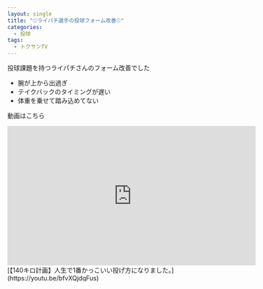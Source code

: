```yaml
---
layout: single
title: "⚾️ライパチ選手の投球フォーム改善⚾️"
categories:
  - 投球
tags:
  - トクサンTV
---
```


投球課題を持つライパチさんのフォーム改善でした

- 腕が上から出過ぎ
- テイクバックのタイミングが遅い
- 体重を乗せて踏み込めてない

動画はこちら
<iframe width="560" height="315" src="https://www.youtube.com/embed/bfvXQjdqFus" frameborder="0" allow="accelerometer; autoplay; encrypted-media; gyroscope; picture-in-picture" allowfullscreen></iframe>
[【140キロ計画】人生で1番かっこいい投げ方になりました。](https://youtu.be/bfvXQjdqFus)